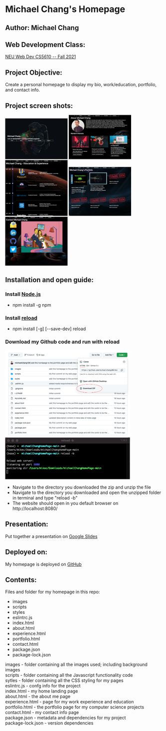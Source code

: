 <h1>Michael Chang's Homepage</h1>

<h2>Author: Michael Chang</h2>

<h2>Web Development Class: </h2>
<a href="https://johnguerra.co/classes/webDevelopment_fall_2021/" target="_blank">NEU Web Dev CS5610 -- Fall 2021</a>

<h2>Project Objective: </h2>
Create a personal homepage to display my bio, work/education, portfolio, and contact info.

<h2>Project screen shots:</h2>
<p float="left">
  <img src="https://raw.githubusercontent.com/michaelchang106/michaelChangHomePage/main/images/mc_homepage_landing.png" alt="homepage screenshot" width="200" height="auto">
  <img src="https://raw.githubusercontent.com/michaelchang106/michaelChangHomePage/main/images/mc_about_me_page.png" alt="about me screenshot" width="200" height="auto">
  <img src="https://raw.githubusercontent.com/michaelchang106/michaelChangHomePage/main/images/mc_experience_page.png" alt="experience screenshot" width="200" height="auto">
  <img src="https://raw.githubusercontent.com/michaelchang106/michaelChangHomePage/main/images/mc_portfolio_page.png" alt="portfolio screenshot" width="200" height="auto">
  <img src="https://raw.githubusercontent.com/michaelchang106/michaelChangHomePage/main/images/mc_contact_page.png" alt="contact screenshot" width="200" height="auto">
</p>

<h2>Installation and open guide:</h2>

<h3>Install <a href="https://docs.npmjs.com/downloading-and-installing-node-js-and-npm" target="_blank">Node.js</a></h3>

* npm install -g npm

<h3>Install <a href="https://www.npmjs.com/package/reload" target="_blank">reload</a></h3>

* npm install [-g] [--save-dev] reload

<h3>Download my Github code and run with reload</h3>

<p float="left">
  <img src="https://raw.githubusercontent.com/michaelchang106/michaelChangHomePage/main/images/download_github_code.png" alt="contact screenshot" width="400" height="auto">
  <img src="https://raw.githubusercontent.com/michaelchang106/michaelChangHomePage/main/images/reload_terminal.png" alt="contact screenshot" width="400" height="auto">
</p>

* Navigate to the directory you downloaded the zip and unzip the file
* Navigate to the directory you downloaded and open the unzipped folder in terminal and type "reload -b"
* The website should open in you default browser on <link>http://localhost:8080/</link>

<!--
#Demonstration: In [this](https://youtu.be/IE_rhDV3S2I) YouTube video I give a quick demeonstration of my website and some of its features.-->

<h2>Presentation: </h2>
Put together a presentation on <a href="https://docs.google.com/presentation/d/1cP43tnNqBElpOA78YLprEI56y0eBUEhre6AsT7dmPtk/edit?usp=sharing" target="_blank">Google Slides</a>

<h2>Deployed on: </h2>
My homepage is deployed on <a href="https://michaelchang106.github.io/michaelChangHomePage/" target="_blank">GitHub</a>

<h2>Contents: </h2>
Files and folder for my homepage in this repo:

* images 
* scripts
* styles
* eslintrc.js
* index.html
* about.html
* experience.html
* portfolio.html
* contact.html
* package.json
* package-lock.json

images - folder containing all the images used; including background images  
scripts - folder containing all the Javascript functionality code  
sytles - folder containing all the CSS styling for my pages  
eslintrc.js - confg info for the project  
index.html - my home landing page  
about.html - the about me page  
experience.html - page for my work experience and education  
portfolio.html - the portfolio page for my computer science projects  
contact.html - my contact info page  
package.json - metadata and dependencies for my project  
package-lock.json - version dependencies  
